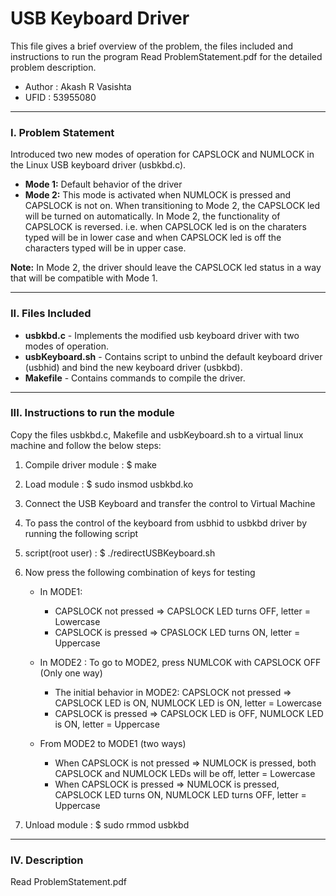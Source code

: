 # __USB Keyboard Driver__
This file gives a brief overview of the problem, the files included and instructions to run the program
Read ProblemStatement.pdf for the detailed problem description.
* Author : Akash R Vasishta
* UFID   : 53955080

--------------------
### __I. Problem Statement__
Introduced two new modes of operation for CAPSLOCK and NUMLOCK in the Linux USB keyboard driver (usbkbd.c). 
* __Mode 1:__ Default behavior of the driver
* __Mode 2:__ This mode is activated when NUMLOCK is pressed and CAPSLOCK is not on. When transitioning to Mode 2, the CAPSLOCK led will be turned on automatically. In Mode 2, the functionality of CAPSLOCK is reversed. i.e. when CAPSLOCK led is on the charaters typed will be in lower case and when CAPSLOCK led is off the characters typed will be in upper case. 

__Note:__
In Mode 2, the driver should leave the CAPSLOCK led status in a way that will be compatible with Mode 1.

--------------------
### __II. Files Included__
* __usbkbd.c__	 - Implements the modified usb keyboard driver with two modes of operation.
* __usbKeyboard.sh__  - Contains script to unbind the default keyboard driver (usbhid) and bind the new keyboard driver (usbkbd).
* __Makefile__	 - Contains commands to compile the driver.

--------------------
### __III. Instructions to run the module__

Copy the files usbkbd.c, Makefile and usbKeyboard.sh to a virtual linux machine
and follow the below steps:

1. Compile driver module : $ make

2. Load module : $ sudo insmod usbkbd.ko

3. Connect the USB Keyboard and transfer the control to Virtual Machine

4. To pass the control of the keyboard from usbhid to usbkbd driver by running the following script

5. script(root user) : $ ./redirectUSBKeyboard.sh

6. Now press the following combination of keys for testing
	* In MODE1:
	   - CAPSLOCK not pressed   => CAPSLOCK LED turns OFF, letter = Lowercase
	   - CAPSLOCK is pressed    => CPASLOCK LED turns ON,  letter = Uppercase
	
	* In MODE2 : To go to MODE2, press NUMLCOK with CAPSLOCK OFF (Only one way)
	   - The initial behavior in MODE2: CAPSLOCK not pressed => CAPSLOCK LED is ON, NUMLOCK LED is ON, letter = Lowercase
	   - CAPSLOCK is pressed => CAPSLOCK LED is OFF, NUMLOCK LED is ON, letter = Uppercase

	* From MODE2 to MODE1 (two ways)
	   - When CAPSLOCK is not pressed => NUMLOCK is pressed, both CAPSLOCK and NUMLOCK LEDs will be off, letter = Lowercase
	   - When CAPSLOCK is pressed     => NUMLOCK is pressed, CAPSLOCK LED turns ON, NUMLOCK LED turns OFF, letter = Uppercase

7. Unload module : $ sudo rmmod usbkbd

--------------------
### __IV. Description__
Read ProblemStatement.pdf
